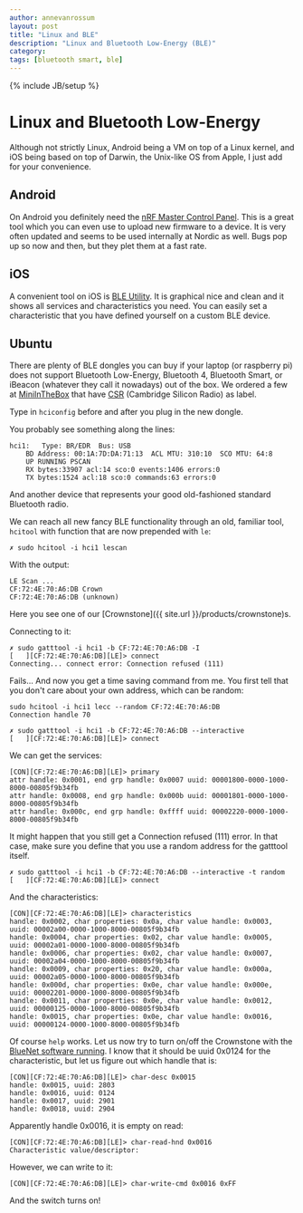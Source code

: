 ```yaml
---
author: annevanrossum
layout: post
title: "Linux and BLE"
description: "Linux and Bluetooth Low-Energy (BLE)"
category: 
tags: [bluetooth smart, ble]
---
```

{% include JB/setup %}

# Linux and Bluetooth Low-Energy

Although not strictly Linux, Android being a VM on top of a Linux kernel, and iOS being based on top of Darwin, the Unix-like OS from Apple, I just add for your convenience.

## Android

On Android you definitely need the [nRF Master Control Panel](https://play.google.com/store/apps/details?id=no.nordicsemi.android.mcp&hl=en). This is a great tool which you can even use to upload new firmware to a device. It is very often updated and seems to be used internally at Nordic as well. Bugs pop up so now and then, but they plet them at a fast rate.

## iOS

A convenient tool on iOS is [BLE Utility](https://itunes.apple.com/us/app/ble-utility/id606210918?mt=8). It is graphical nice and clean and it shows all services and characteristics you need. You can easily set a characteristic that you have defined yourself on a custom BLE device.

## Ubuntu

There are plenty of BLE dongles you can buy if your laptop (or raspberry pi) does not support Bluetooth Low-Energy, Bluetooth 4, Bluetooth Smart, or iBeacon (whatever they call it nowadays) out of the box. We ordered a few at [MiniInTheBox](http://www.miniinthebox.com/nl/3mbps-bluetooth-mvo-usb-dongle-met-20m-werkbereik_p367687.html) that have [CSR](http://www.csr.com/products/technology/low-energy) (Cambridge Silicon Radio) as label.

Type in `hciconfig` before and after you plug in the new dongle.

You probably see something along the lines:

    hci1:	Type: BR/EDR  Bus: USB
    	BD Address: 00:1A:7D:DA:71:13  ACL MTU: 310:10  SCO MTU: 64:8
    	UP RUNNING PSCAN 
    	RX bytes:33907 acl:14 sco:0 events:1406 errors:0
    	TX bytes:1524 acl:18 sco:0 commands:63 errors:0

And another device that represents your good old-fashioned standard Bluetooth radio.

We can reach all new fancy BLE functionality through an old, familiar tool, `hcitool` with function that are now prepended with `le`:

    ✗ sudo hcitool -i hci1 lescan

With the output:

    LE Scan ...
    CF:72:4E:70:A6:DB Crown
    CF:72:4E:70:A6:DB (unknown)

Here you see one of our [Crownstone]({{ site.url }}/products/crownstone)s.

Connecting to it:

    ✗ sudo gatttool -i hci1 -b CF:72:4E:70:A6:DB -I
    [   ][CF:72:4E:70:A6:DB][LE]> connect
    Connecting... connect error: Connection refused (111)

Fails... And now you get a time saving command from me. You first tell that you don't care about your own address, which can be random:

    sudo hcitool -i hci1 lecc --random CF:72:4E:70:A6:DB
    Connection handle 70

    ✗ sudo gatttool -i hci1 -b CF:72:4E:70:A6:DB --interactive
    [   ][CF:72:4E:70:A6:DB][LE]> connect

We can get the services:

    [CON][CF:72:4E:70:A6:DB][LE]> primary
    attr handle: 0x0001, end grp handle: 0x0007 uuid: 00001800-0000-1000-8000-00805f9b34fb
    attr handle: 0x0008, end grp handle: 0x000b uuid: 00001801-0000-1000-8000-00805f9b34fb
    attr handle: 0x000c, end grp handle: 0xffff uuid: 00002220-0000-1000-8000-00805f9b34fb

It might happen that you still get a Connection refused (111) error. In that case, make sure you define that you use
a random address for the gatttool itself.

    ✗ sudo gatttool -i hci1 -b CF:72:4E:70:A6:DB --interactive -t random
    [   ][CF:72:4E:70:A6:DB][LE]> connect

And the characteristics:

    [CON][CF:72:4E:70:A6:DB][LE]> characteristics
    handle: 0x0002, char properties: 0x0a, char value handle: 0x0003, uuid: 00002a00-0000-1000-8000-00805f9b34fb
    handle: 0x0004, char properties: 0x02, char value handle: 0x0005, uuid: 00002a01-0000-1000-8000-00805f9b34fb
    handle: 0x0006, char properties: 0x02, char value handle: 0x0007, uuid: 00002a04-0000-1000-8000-00805f9b34fb
    handle: 0x0009, char properties: 0x20, char value handle: 0x000a, uuid: 00002a05-0000-1000-8000-00805f9b34fb
    handle: 0x000d, char properties: 0x0e, char value handle: 0x000e, uuid: 00002201-0000-1000-8000-00805f9b34fb
    handle: 0x0011, char properties: 0x0e, char value handle: 0x0012, uuid: 00000125-0000-1000-8000-00805f9b34fb
    handle: 0x0015, char properties: 0x0e, char value handle: 0x0016, uuid: 00000124-0000-1000-8000-00805f9b34fb

Of course `help` works. Let us now try to turn on/off the Crownstone with the [BlueNet software running](https://github.com/mrquincle/bluenet). I know that it should be uuid 0x0124 for the characteristic, but let us figure out which handle that is:

    [CON][CF:72:4E:70:A6:DB][LE]> char-desc 0x0015
    handle: 0x0015, uuid: 2803
    handle: 0x0016, uuid: 0124
    handle: 0x0017, uuid: 2901
    handle: 0x0018, uuid: 2904

Apparently handle 0x0016, it is empty on read:

    [CON][CF:72:4E:70:A6:DB][LE]> char-read-hnd 0x0016
    Characteristic value/descriptor: 

However, we can write to it:

    [CON][CF:72:4E:70:A6:DB][LE]> char-write-cmd 0x0016 0xFF

And the switch turns on!

